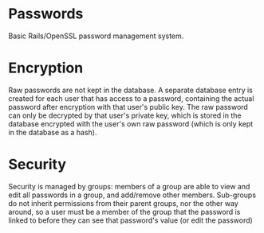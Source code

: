 Passwords
=========
Basic Rails/OpenSSL password management system. 

Encryption
==========
Raw passwords are not kept in the database. A separate database entry is created for each user that has access to a password, containing the actual password after encryption with that user's public key. The raw password can only be decrypted by that user's private key, which is stored in the database encrypted with the user's own raw password (which is only kept in the database as a hash).

Security
========
Security is managed by groups: members of a group are able to view and edit all passwords in a group, and add/remove other members. Sub-groups do not inherit permissions from their parent groups, nor the other way around, so a user must be a member of the group that the password is linked to before they can see that password's value (or edit the password)
